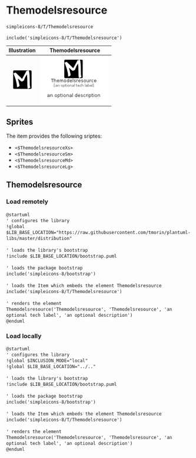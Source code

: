 # Themodelsresource


```text
simpleicons-8/T/Themodelsresource
```

```text
include('simpleicons-8/T/Themodelsresource')
```



| Illustration | Themodelsresource |
| :---: | :---: |
| ![illustration for Illustration](../../simpleicons-8/T/Themodelsresource.png) | ![illustration for Themodelsresource](../../simpleicons-8/T/Themodelsresource.Local.png) |



## Sprites
The item provides the following sriptes:

- `<$ThemodelsresourceXs>`
- `<$ThemodelsresourceSm>`
- `<$ThemodelsresourceMd>`
- `<$ThemodelsresourceLg>`





## Themodelsresource

### Load remotely
```plantuml
@startuml
' configures the library
!global $LIB_BASE_LOCATION="https://raw.githubusercontent.com/tmorin/plantuml-libs/master/distribution"

' loads the library's bootstrap
!include $LIB_BASE_LOCATION/bootstrap.puml

' loads the package bootstrap
include('simpleicons-8/bootstrap')

' loads the Item which embeds the element Themodelsresource
include('simpleicons-8/T/Themodelsresource')

' renders the element
Themodelsresource('Themodelsresource', 'Themodelsresource', 'an optional tech label', 'an optional description')
@enduml
```

### Load locally
```plantuml
@startuml
' configures the library
!global $INCLUSION_MODE="local"
!global $LIB_BASE_LOCATION="../.."

' loads the library's bootstrap
!include $LIB_BASE_LOCATION/bootstrap.puml

' loads the package bootstrap
include('simpleicons-8/bootstrap')

' loads the Item which embeds the element Themodelsresource
include('simpleicons-8/T/Themodelsresource')

' renders the element
Themodelsresource('Themodelsresource', 'Themodelsresource', 'an optional tech label', 'an optional description')
@enduml
```

